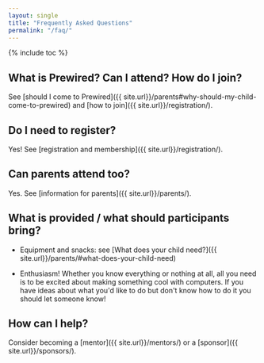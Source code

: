```yaml
---
layout: single
title: "Frequently Asked Questions"
permalink: "/faq/"
---
```

{% include toc %}

## What is Prewired? Can I attend? How do I join?

See [should I come to Prewired]({{ site.url}}/parents#why-should-my-child-come-to-prewired) and [how to join]({{ site.url}}/registration/).

## Do I need to register?

Yes! See [registration and membership]({{ site.url}}/registration/).

<!-- ## When is Prewired?

5.30&ndash;7.30 pm, every Wednesday during school term time.

## Where is Prewired?

[CodeBase](http://thisiscodebase.com), 38 Castle Terrace, Edinburgh EH3 9DZ (see [map](https://www.google.co.uk/maps/place/CodeBase/@55.946414,-3.200923,15z/data=!4m2!3m1!1s0x0:0x5727e05b4321b9f6?sa=X&ei=wNayVLb3KsLP7QbmmYGIBA&ved=0CHQQ_BIwDg)). There  is some metered parking nearby, but no free parking. -->

## Can parents attend too?

Yes. See [information for parents]({{ site.url}}/parents/).

## What is provided / what should participants bring?

* Equipment and snacks: see [What does your child need?]({{ site.url}}/parents/#what-does-your-child-need)

* Enthusiasm! Whether you know everything or nothing at all, all you need is to be excited about making something cool with computers. If you have ideas about what you'd like to do but don't know how to do it you should let someone know!

## How can I help?

Consider becoming a [mentor]({{ site.url}}/mentors/) or a [sponsor]({{ site.url}}/sponsors/).

<!-- ## How is Prewired organised / structured?

Prewired is a loose-knit group run by volunteers on a low budget. 


We're in the process of becoming an SCIO with a board. If you're interested in talking to us about this, or getting involved with the organisation process, please get in touch! -->